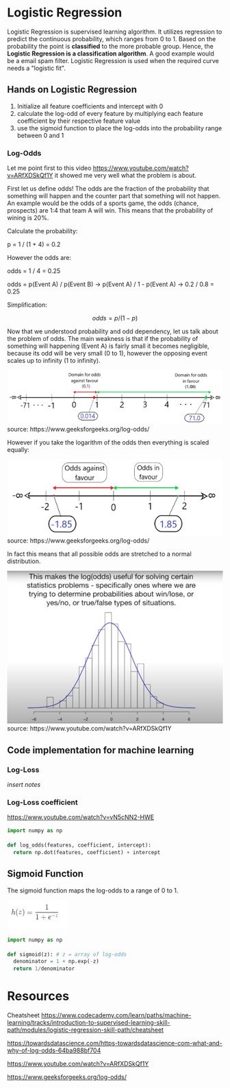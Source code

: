 # Logistic Regression

Logistic Regression is supervised learning algorithm. It utilizes regression to predict the continuous probability, which ranges from 0 to 1. Based on the probability the point is <strong>classified</strong> to the more probable group. Hence, the <strong>Logistic Regression is a classification algorithm</strong>. A good example would be a email spam filter. Logistic Regression is used when the required curve needs a "logistic fit". 

## Hands on Logistic Regression

1. Initialize all feature coefficients and intercept with 0
2. calculate the log-odd of every feature by multiplying each feature coefficient by their respective feature value
3. use the sigmoid function to place the log-odds into the probability range between 0 and 1

### Log-Odds

Let me point first to this video https://www.youtube.com/watch?v=ARfXDSkQf1Y it showed me very well what the problem is about.  

First let us define odds! The odds are the fraction of the probability that something will happen and the counter part that something will not happen. An example would be the odds of a sports game, the odds (chance, prospects) are 1:4 that team A will win. This means that the probability of wining is 20%.

Calculate the probability: 

p = 1 / (1 + 4) = 0.2 

However the odds are:

odds = 1 / 4 = 0.25 

odds = p(Event A) / p(Event B) -> p(Event A) / 1 - p(Event A) -> 0.2 / 0.8 = 0.25

Simplification:

```math
odds = p / (1 - p)
```

Now that we understood probability and odd dependency, let us talk about the problem of odds. The main weakness is that if the probability of something will happening (Event A) is fairly small it becomes negligible, because its odd will be very small (0 to 1), however the opposing event scales up to infinity (1 to infinity). 

<img src="./odds-problem.png">
source: https://www.geeksforgeeks.org/log-odds/

However if you take the logarithm of the odds then everything is scaled equally:

<img src="./odds-solution.png">
source: https://www.geeksforgeeks.org/log-odds/

In fact this means that all possible odds are stretched to a normal distribution.

<img src="./odds-nv.png">
source: https://www.youtube.com/watch?v=ARfXDSkQf1Y


## Code implementation for machine learning

### Log-Loss

*insert notes*

### Log-Loss coefficient

https://www.youtube.com/watch?v=vN5cNN2-HWE 



```python
import numpy as np

def log_odds(features, coefficient, intercept):
  return np.dot(features, coefficient) + intercept
```

## Sigmoid Function

The sigmoid function maps the log-odds to a range of 0 to 1. 

<img src="./sigmoid-eq.png">


```python
import numpy as np

def sigmoid(z): # z = array of log-odds
  denominator = 1 + np.exp(-z)
  return 1/denominator
```


# Resources

Cheatsheet https://www.codecademy.com/learn/paths/machine-learning/tracks/introduction-to-supervised-learning-skill-path/modules/logistic-regression-skill-path/cheatsheet

https://towardsdatascience.com/https-towardsdatascience-com-what-and-why-of-log-odds-64ba988bf704

https://www.youtube.com/watch?v=ARfXDSkQf1Y

https://www.geeksforgeeks.org/log-odds/
